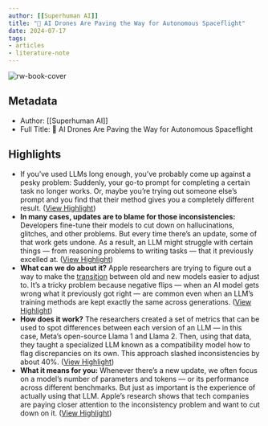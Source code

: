 ```yaml
---
author: [[Superhuman AI]]
title: "🌌 AI Drones Are Paving the Way for Autonomous Spaceflight"
date: 2024-07-17
tags: 
- articles
- literature-note
---
```

![rw-book-cover](https://readwise-assets.s3.amazonaws.com/static/images/article4.6bc1851654a0.png)

## Metadata
- Author: [[Superhuman AI]]
- Full Title: 🌌 AI Drones Are Paving the Way for Autonomous Spaceflight

## Highlights
- If you’ve used LLMs long enough, you’ve probably come up against a pesky problem: Suddenly, your go-to prompt for completing a certain task no longer works. Or, maybe you’re trying out someone else’s prompt and you find that their method gives you a completely different result. ([View Highlight](https://read.readwise.io/read/01j3123f7p5v1azpx3721nprnd))
- **In many cases, updates are to blame for those inconsistencies:** Developers fine-tune their models to cut down on hallucinations, glitches, and other problems. But every time there’s an update, some of that work gets undone. As a result, an LLM might struggle with certain things — from reasoning problems to writing tasks — that it previously excelled at. ([View Highlight](https://read.readwise.io/read/01j3123j6sre76r9v7av62aq97))
- **What can we do about it?** Apple researchers are trying to figure out a way to make the [transition](https://link.mail.beehiiv.com/ss/c/u001.zEtKbyME9NCWhmYYa-Fvv0akQuX9uJgkDhwDkXINFUv3qHeHQx01_-YONBI_Q21Jdq0Y9rz95n9s_o1Rdtw5KkPiIsIASsATJi8SfKnuhj1XLae3OPYB_8njyw5KJcMYSjh1ZiP1KX7GzPu984XoOOfAMzzOpQRx5YmULS_PEUcKiRsvZw6P3Sa-JRKC1gUAB3mzhn8J7-OUKdnapcQBoQ/484/UhNMxfkmRWKAChcB9BZeLw/h1/h001.tVOEQPcSVXG4TSmdX60MKoheXVGjrF20uGSatGkM5iA) between old and new models easier to adjust to. It’s a tricky problem because negative flips — when an AI model gets wrong what it previously got right — are common even when an LLM’s training methods are kept exactly the same across generations. ([View Highlight](https://read.readwise.io/read/01j3123v35k1eqynm55dzhkjcm))
- **How does it work?** The researchers created a set of metrics that can be used to spot differences between each version of an LLM — in this case, Meta’s open-source Llama 1 and Llama 2. Then, using that data, they taught a specialized LLM known as a compatibility model how to flag discrepancies on its own. This approach slashed inconsistencies by about 40%. ([View Highlight](https://read.readwise.io/read/01j31249sm7gam1gk4a9v9ezpt))
- **What it means for you:** Whenever there’s a new update, we often focus on a model’s number of parameters and tokens — or its performance across different benchmarks. But just as important is the experience of actually using that LLM. Apple’s research shows that tech companies are paying closer attention to the inconsistency problem and want to cut down on it. ([View Highlight](https://read.readwise.io/read/01j3124mz9p3d6q9r9c47pnck9))
